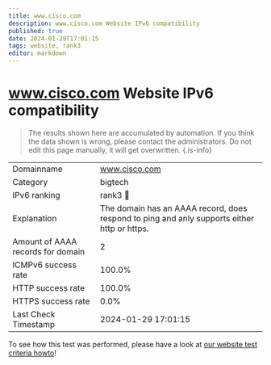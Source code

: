 ```yaml
---
title: www.cisco.com
description: www.cisco.com Website IPv6 compatibility
published: true
date: 2024-01-29T17:01:15
tags: website, rank3
editor: markdown
---
```


# www.cisco.com Website IPv6 compatibility

> The results shown here are accumulated by automation. If you think the data shown is wrong, please contact the administrators. 
> Do not edit this page manually, it will get overwritten.
{.is-info}


|   |   |
| - | - |
| Domainname | www.cisco.com
| Category | bigtech |
| IPv6 ranking | rank3 :3rd_place_medal: |
| Explanation | The domain has an AAAA record, does respond to ping and anly supports either http or https. |
| Amount of AAAA records for domain | 2 |
| ICMPv6 success rate | 100.0%|
| HTTP success rate | 100.0% |
| HTTPS success rate | 0.0% |
| Last Check Timestamp | 2024-01-29 17:01:15 |

To see how this test was performed, please have a look at [our website test criteria howto](/howto/testcriteria/website)!

